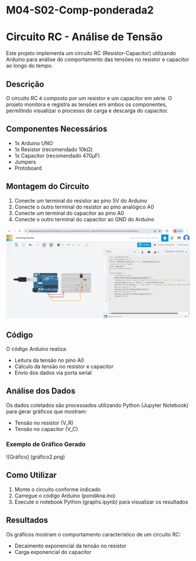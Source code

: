 # M04-S02-Comp-ponderada2

# Circuito RC - Análise de Tensão

Este projeto implementa um circuito RC (Resistor-Capacitor) utilizando Arduino para análise do comportamento das tensões no resistor e capacitor ao longo do tempo.

## Descrição

O circuito RC é composto por um resistor e um capacitor em série. O projeto monitora e registra as tensões em ambos os componentes, permitindo visualizar o processo de carga e descarga do capacitor.

## Componentes Necessários

- 1x Arduino UNO
- 1x Resistor (recomendado 10kΩ)
- 1x Capacitor (recomendado 470μF)
- Jumpers
- Protoboard

## Montagem do Circuito

1. Conecte um terminal do resistor ao pino 5V do Arduino
2. Conecte o outro terminal do resistor ao pino analógico A0
3. Conecte um terminal do capacitor ao pino A0
4. Conecte o outro terminal do capacitor ao GND do Arduino

![Diagrama do Circuito](ponderada2.png)

## Código

O código Arduino realiza:
- Leitura da tensão no pino A0
- Cálculo da tensão no resistor e capacitor
- Envio dos dados via porta serial

## Análise dos Dados

Os dados coletados são processados utilizando Python (Jupyter Notebook) para gerar gráficos que mostram:
- Tensão no resistor (V_R)
- Tensão no capacitor (V_C)

### Exemplo de Gráfico Gerado

![Gráfico] (gráfico2.png)

## Como Utilizar

1. Monte o circuito conforme indicado
2. Carregue o código Arduino (pondAna.ino)
3. Execute o notebook Python (graphs.ipynb) para visualizar os resultados

## Resultados

Os gráficos mostram o comportamento característico de um circuito RC:
- Decaimento exponencial da tensão no resistor
- Carga exponencial do capacitor